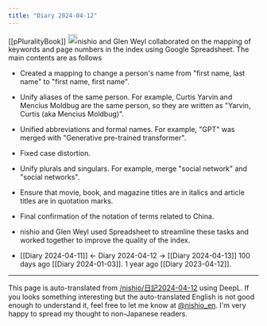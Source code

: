 ```yaml
---
title: "Diary 2024-04-12"
---
```


[[pPluralityBook]]
<img src='https://scrapbox.io/api/pages/nishio-en/claude/icon' alt='claude.icon' height="19.5"/>nishio and Glen Weyl collaborated on the mapping of keywords and page numbers in the index using Google Spreadsheet.
The main contents are as follows
- Created a mapping to change a person's name from "first name, last name" to "first name, first name".
- Unify aliases of the same person. For example, Curtis Yarvin and Mencius Moldbug are the same person, so they are written as "Yarvin, Curtis (aka Mencius Moldbug)".
- Unified abbreviations and formal names. For example, "GPT" was merged with "Generative pre-trained transformer".
- Fixed case distortion.
- Unify plurals and singulars. For example, merge "social network" and "social networks".
- Ensure that movie, book, and magazine titles are in italics and article titles are in quotation marks.
- Final confirmation of the notation of terms related to China.
- nishio and Glen Weyl used Spreadsheet to streamline these tasks and worked together to improve the quality of the index.


- [[Diary 2024-04-11]] ← Diary 2024-04-12 → [[Diary 2024-04-13]]
100 days ago [[Diary 2024-01-03]].
1 year ago [[Diary 2023-04-12]].
---
This page is auto-translated from [/nishio/日記2024-04-12](https://scrapbox.io/nishio/日記2024-04-12) using DeepL. If you looks something interesting but the auto-translated English is not good enough to understand it, feel free to let me know at [@nishio_en](https://twitter.com/nishio_en). I'm very happy to spread my thought to non-Japanese readers.